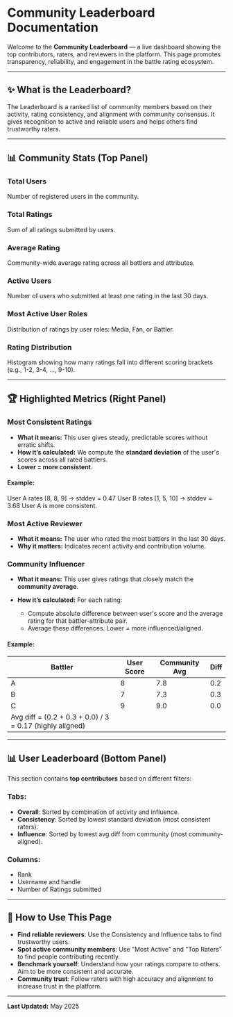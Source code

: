 # Community Leaderboard Documentation

Welcome to the **Community Leaderboard** — a live dashboard showing the top contributors, raters, and reviewers in the platform. This page promotes transparency, reliability, and engagement in the battle rating ecosystem.

---

## ✨ What is the Leaderboard?

The Leaderboard is a ranked list of community members based on their activity, rating consistency, and alignment with community consensus. It gives recognition to active and reliable users and helps others find trustworthy raters.

---

## 📊 Community Stats (Top Panel)

### **Total Users**

Number of registered users in the community.

### **Total Ratings**

Sum of all ratings submitted by users.

### **Average Rating**

Community-wide average rating across all battlers and attributes.

### **Active Users**

Number of users who submitted at least one rating in the last 30 days.

### **Most Active User Roles**

Distribution of ratings by user roles: Media, Fan, or Battler.

### **Rating Distribution**

Histogram showing how many ratings fall into different scoring brackets (e.g., 1-2, 3-4, ..., 9-10).

---

## 🏆 Highlighted Metrics (Right Panel)

### **Most Consistent Ratings**

* **What it means:** This user gives steady, predictable scores without erratic shifts.
* **How it’s calculated:** We compute the **standard deviation** of the user's scores across all rated battlers.
* **Lower = more consistent**.

#### Example:

User A rates \[8, 8, 9] → stddev = 0.47
User B rates \[1, 5, 10] → stddev = 3.68
User A is more consistent.

### **Most Active Reviewer**

* **What it means:** The user who rated the most battlers in the last 30 days.
* **Why it matters:** Indicates recent activity and contribution volume.

### **Community Influencer**

* **What it means:** This user gives ratings that closely match the **community average**.
* **How it’s calculated:** For each rating:

  * Compute absolute difference between user's score and the average rating for that battler-attribute pair.
  * Average these differences. Lower = more influenced/aligned.

#### Example:

| Battler                                                  | User Score | Community Avg | Diff |
| -------------------------------------------------------- | ---------- | ------------- | ---- |
| A                                                        | 8          | 7.8           | 0.2  |
| B                                                        | 7          | 7.3           | 0.3  |
| C                                                        | 9          | 9.0           | 0.0  |
| Avg diff = (0.2 + 0.3 + 0.0) / 3 = 0.17 (highly aligned) |            |               |      |

---

## 📊 User Leaderboard (Bottom Panel)

This section contains **top contributors** based on different filters:

### **Tabs:**

* **Overall**: Sorted by combination of activity and influence.
* **Consistency**: Sorted by lowest standard deviation (most consistent raters).
* **Influence**: Sorted by lowest avg diff from community (most community-aligned).

### **Columns:**

* Rank
* Username and handle
* Number of Ratings submitted

---

## 🔧 How to Use This Page

* **Find reliable reviewers**: Use the Consistency and Influence tabs to find trustworthy users.
* **Spot active community members**: Use "Most Active" and "Top Raters" to find people contributing recently.
* **Benchmark yourself**: Understand how your ratings compare to others. Aim to be more consistent and accurate.
* **Community trust**: Follow raters with high accuracy and alignment to increase trust in the platform.

---

**Last Updated:** May 2025
